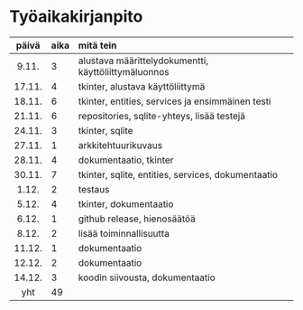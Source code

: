 # Työaikakirjanpito

| päivä | aika | mitä tein  |
| :----:|:-----| :-----|
| 9.11. | 3    | alustava määrittelydokumentti, käyttöliittymäluonnos |
| 17.11. | 4   | tkinter, alustava käyttöliittymä |
| 18.11. | 6   | tkinter, entities, services ja ensimmäinen testi |
| 21.11. | 6   | repositories, sqlite-yhteys, lisää testejä |
| 24.11. | 3   | tkinter, sqlite |
| 27.11. | 1   | arkkitehtuurikuvaus |
| 28.11. | 4   | dokumentaatio, tkinter |
| 30.11. | 7   | tkinter, sqlite, entities, services, dokumentaatio |
| 1.12.  | 2   | testaus |
| 5.12.  | 4   | tkinter, dokumentaatio |
| 6.12.  | 1   | github release, hienosäätöä |
| 8.12.  | 2   | lisää toiminnallisuutta |
| 11.12. | 1   | dokumentaatio |
| 12.12. | 2   | dokumentaatio |
| 14.12. | 3   | koodin siivousta, dokumentaatio |
| yht | 49 | |
